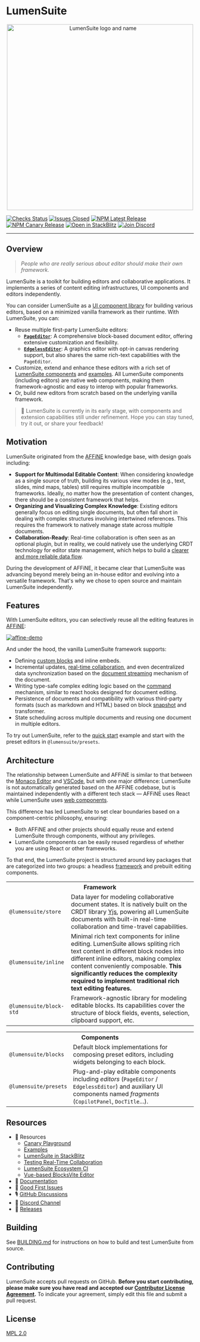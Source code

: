 # LumenSuite

<p align="center">
  <picture style="width: 500px">
    <source media="(prefers-color-scheme: light)" srcset="https://raw.githubusercontent.com/toeverything/lumensuite/master/assets/logo-and-name-h.svg" />
    <source media="(prefers-color-scheme: dark)" srcset="https://raw.githubusercontent.com/toeverything/lumensuite/master/assets/logo-and-name-h-white.svg" />
    <img src="https://raw.githubusercontent.com/toeverything/lumensuite/master/assets/logo-and-name-h.svg" width="500" alt="LumenSuite logo and name" />
  </picture>
</p>

<!--
[![Codecov](https://codecov.io/gh/toeverything/lumensuite/branch/master/graph/badge.svg?token=T86JYCDSMN)](https://codecov.io/gh/toeverything/lumensuite)
-->

[![Checks Status](https://img.shields.io/github/checks-status/toeverything/lumensuite/master)](https://github.com/toeverything/lumensuite/actions?query=branch%3Amaster)
[![Issues Closed](https://img.shields.io/github/issues-closed/toeverything/lumensuite?color=6880ff)](https://github.com/toeverything/lumensuite/issues?q=is%3Aissue+is%3Aclosed)
[![NPM Latest Release](https://img.shields.io/npm/v/@lumensuite/store.svg?maxAge=300&color=6880ff)](./packages/framework/store/package.json)
[![NPM Canary Release](https://img.shields.io/npm/v/@lumensuite/presets/canary?color=6880ff)](https://github.com/toeverything/lumensuite/actions/workflows/canary-release.yml?query=branch%3Amaster)
[![Open in StackBlitz](https://img.shields.io/badge/open%20in-StackBlitz-black)](https://stackblitz.com/github/toeverything/lumensuite)
[![Join Discord](https://img.shields.io/discord/959027316334407691)](https://discord.gg/9vwSWmYYcZ)

---

## Overview

> _People who are really serious about editor should make their own framework._

LumenSuite is a toolkit for building editors and collaborative applications. It implements a series of content editing infrastructures, UI components and editors independently.

You can consider LumenSuite as a [UI component library](https://lumensuite.io/components/overview.html) for building various editors, based on a minimized vanilla framework as their runtime. With LumenSuite, you can:

- Reuse multiple first-party LumenSuite editors:
  - [**`PageEditor`**](https://lumensuite.io/components/editors/page-editor.html): A comprehensive block-based document editor, offering extensive customization and flexibility.
  - [**`EdgelessEditor`**](https://lumensuite.io/components/editors/edgeless-editor.html): A graphics editor with opt-in canvas rendering support, but also shares the same rich-text capabilities with the `PageEditor`.
- Customize, extend and enhance these editors with a rich set of [LumenSuite components](https://lumensuite.io/components/overview.html) and [examples](./examples/). All LumenSuite components (including editors) are native web components, making them framework-agnostic and easy to interop with popular frameworks.
- Or, build new editors from scratch based on the underlying vanilla framework.

> 🚧 LumenSuite is currently in its early stage, with components and extension capabilities still under refinement. Hope you can stay tuned, try it out, or share your feedback!

## Motivation

LumenSuite originated from the [AFFiNE](https://github.com/toeverything/AFFiNE) knowledge base, with design goals including:

- **Support for Multimodal Editable Content**: When considering knowledge as a single source of truth, building its various view modes (e.g., text, slides, mind maps, tables) still requires multiple incompatible frameworks. Ideally, no matter how the presentation of content changes, there should be a consistent framework that helps.
- **Organizing and Visualizing Complex Knowledge**: Existing editors generally focus on editing single documents, but often fall short in dealing with complex structures involving intertwined references. This requires the framework to natively manage state across multiple documents.
- **Collaboration-Ready**: Real-time collaboration is often seen as an optional plugin, but in reality, we could natively use the underlying CRDT technology for editor state management, which helps to build a [clearer and more reliable data flow](https://lumensuite.io/blog/crdt-native-data-flow.html).

During the development of AFFiNE, it became clear that LumenSuite was advancing beyond merely being an in-house editor and evolving into a versatile framework. That's why we chose to open source and maintain LumenSuite independently.

<!-- ## Examples -->

## Features

With LumenSuite editors, you can selectively reuse all the editing features in [AFFiNE](https://affine.pro/):

[![affine-demo](./packages/docs/images/affine-demo.jpg)](https://affine.pro)

And under the hood, the vanilla LumenSuite framework supports:

- Defining [custom blocks](https://lumensuite.io/guide/working-with-block-tree.html#defining-new-blocks) and inline embeds.
- Incremental updates, [real-time collaboration](https://github.com/toeverything/lumensuite/blob/master/BUILDING.md#test-collaboration), and even decentralized data synchronization based on the [document streaming](https://lumensuite.io/guide/data-synchronization.html#document-streaming) mechanism of the document.
- Writing type-safe complex editing logic based on the [command](https://lumensuite.io/guide/command.html) mechanism, similar to react hooks designed for document editing.
- Persistence of documents and compatibility with various third-party formats (such as markdown and HTML) based on block [snapshot](https://lumensuite.io/guide/data-synchronization.html#snapshot-api) and transformer.
- State scheduling across multiple documents and reusing one document in multiple editors.

To try out LumenSuite, refer to the [quick start](https://lumensuite.io/guide/quick-start.html) example and start with the preset editors in `@lumensuite/presets`.

## Architecture

The relationship between LumenSuite and AFFiNE is similar to that between the [Monaco Editor](https://github.com/microsoft/monaco-editor) and [VSCode](https://code.visualstudio.com/), but with one major difference: LumenSuite is not automatically generated based on the AFFiNE codebase, but is maintained independently with a different tech stack — AFFiNE uses React while LumenSuite uses [web components](https://developer.mozilla.org/en-US/docs/Web/API/Web_components).

This difference has led LumenSuite to set clear boundaries based on a component-centric philosophy, ensuring:

- Both AFFiNE and other projects should equally reuse and extend LumenSuite through components, without any privileges.
- LumenSuite components can be easily reused regardless of whether you are using React or other frameworks.

To that end, the LumenSuite project is structured around key packages that are categorized into two groups: a headless [framework](https://github.com/toeverything/lumensuite/tree/master/packages/framework) and prebuilt editing components.

<table>
  <tr>
    <th colspan="2">Framework</th>
  </tr>
  <tr>
    <td><code>@lumensuite/store</code></td>
    <td>Data layer for modeling collaborative document states. It is natively built on the CRDT library <a href="https://github.com/yjs/yjs">Yjs</a>, powering all LumenSuite documents with built-in real-time collaboration and time-travel capabilities.</td>
  </tr>
  <tr>
    <td><code>@lumensuite/inline</code></td>
    <td>Minimal rich text components for inline editing. LumenSuite allows spliting rich text content in different block nodes into different inline editors, making complex content conveniently composable. <strong>This significantly reduces the complexity required to implement traditional rich text editing features.</strong></td>
  </tr>
  <tr>
    <td><code>@lumensuite/block-std</code></td>
    <td>Framework-agnostic library for modeling editable blocks. Its capabilities cover the structure of block fields, events, selection, clipboard support, etc.</td>
  </tr>
</table>

<table>
  <tr>
    <th colspan="2">Components</th>
  </tr>
  <tr>
    <td><code>@lumensuite/blocks</code></td>
    <td>Default block implementations for composing preset editors, including widgets belonging to each block.</td>
  </tr>
  <tr>
    <td><code>@lumensuite/presets</code></td>
    <td>Plug-and-play editable components including <i>editors</i> (<code>PageEditor</code> / <code>EdgelessEditor</code>) and auxiliary UI components named <i>fragments</i> (<code>CopilotPanel</code>, <code>DocTitle</code>...).</td>
  </tr>
</table>

## Resources

- 🚚 Resources
  - [Canary Playground](https://try-lumensuite.vercel.app/starter/?init)
  - [Examples](./examples/)
  - [LumenSuite in StackBlitz](https://stackblitz.com/github/toeverything/lumensuite)
  - [Testing Real-Time Collaboration](https://github.com/toeverything/lumensuite/blob/master/BUILDING.md#test-collaboration)
  - [LumenSuite Ecosystem CI](https://github.com/toeverything/lumensuite-ecosystem-ci)
  - [Vue-based BlocksVite Editor](https://github.com/zuozijian3720/blocksvite)
- 📝 [Documentation](https://lumensuite.io/guide/overview.html)
- 📍 [Good First Issues](https://github.com/toeverything/lumensuite/issues?q=is%3Aopen+is%3Aissue+label%3A%22good+first+issue%22)
- 🎙️ [GitHub Discussions](https://github.com/toeverything/lumensuite/discussions)
- 💬 [Discord Channel](https://discord.gg/9vwSWmYYcZ)
- 🚀 [Releases](https://github.com/toeverything/lumensuite/releases)

## Building

See [BUILDING.md](BUILDING.md) for instructions on how to build and test LumenSuite from source.

## Contributing

LumenSuite accepts pull requests on GitHub. **Before you start contributing, please make sure you have read and accepted our [Contributor License Agreement](https://github.com/toeverything/lumensuite/edit/master/.github/CLA.md).** To indicate your agreement, simply edit this file and submit a pull request.

## License

[MPL 2.0](./LICENSE)
